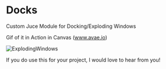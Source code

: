 # Docks 

Custom Juce Module for Docking/Exploding Windows  


Gif of it in Action in Canvas (www.avae.io)

![ExplodingWindows](https://user-images.githubusercontent.com/51022356/201811318-2effdd6f-0508-43d2-a9a9-4db1100fa7c3.gif)

If you do use this for your project, I would love to hear from you! 

